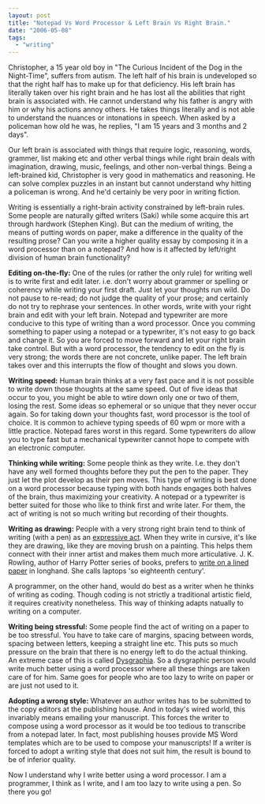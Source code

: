 ```yaml
---
layout: post
title: "Notepad Vs Word Processor & Left Brain Vs Right Brain."
date: "2006-05-08"
tags: 
  - "writing"
---
```


Christopher, a 15 year old boy in "The Curious Incident of the Dog in the Night-Time", suffers from autism. The left half of his brain is undeveloped so that the right half has to make up for that deficiency. His left brain has literally taken over his right brain and he has lost all the abilities that right brain is associated with. He cannot understand why his father is angry with him or why his actions annoy others. He takes things literally and is not able to understand the nuances or intonations in speech. When asked by a policeman how old he was, he replies, "I am 15 years and 3 months and 2 days".

Our left brain is associated with things that require logic, reasoning, words, grammer, list making etc and other verbal things while right brain deals with imagination, drawing, music, feelings, and other non-verbal things. Being a left-brained kid, Christopher is very good in mathematics and reasoning. He can solve complex puzzles in an instant but cannot understand why hitting a policeman is wrong. And he'd certainly be very poor in writing fiction.

Writing is essentially a right-brain activity constrained by left-brain rules. Some people are naturally gifted writers (Saki) while some acquire this art through hardwork (Stephen King). But can the medium of writing, the means of putting words on paper, make a difference in the quality of the resulting prose? Can you write a higher quality essay by composing it in a word processor than on a notepad? And how is it affected by left/right division of human brain functionality?

**Editing on-the-fly:** One of the rules (or rather the only rule) for writing well is to write first and edit later. i.e. don't worry about grammer or spelling or coherency while writing your first draft. Just let your thoughts run wild. Do not pause to re-read; do not judge the quality of your prose; and certainly do not try to rephrase your sentences. In other words, write with your right brain and edit with your left brain. Notepad and typewriter are more conducive to this type of writing than a word processor. Once you comming something to paper using a notepad or a typewriter, it's not easy to go back and change it. So you are forced to move forward and let your right brain take control. But with a word processor, the tendency to edit on the fly is very strong; the words there are not concrete, unlike paper. The left brain takes over and this interrupts the flow of thought and slows you down.

**Writing speed:** Human brain thinks at a very fast pace and it is not possible to write down those thoughts at the same speed. Out of five ideas that occur to you, you might be able to wtire down only one or two of them, losing the rest. Some ideas so ephemeral or so unique that they never occur again. So for taking down your thoughts fast, word processor is the tool of choice. It is common to achieve typing speeds of 60 wpm or more with a little practice. Notepad fares worst in this regard. Some typewriters do allow you to type fast but a mechanical typewriter cannot hope to compete with an electronic computer.

**Thinking while writing:** Some people think as they write. I.e. they don't have any well formed thoughts before they put the pen to the paper. They just let the plot develop as their pen moves. This type of writing is best done on a word processor because typing with both hands engages both halves of the brain, thus maximizing your creativity. A notepad or a typewriter is better suited for those who like to think first and write later. For them, the act of writing is not so much writing but recording of their thoughts.

**Writing as drawing:** People with a very strong right brain tend to think of writing (with a pen) as an [expressive act](http://www.aber.ac.uk/media/Documents/short/phenom.html "The Phenomenology of Writing by Hand"). When they write in cursive, it's like they are drawing, like they are moving brush on a painting. This helps them connect with their inner artist and makes them much more articulative. J. K. Rowling, author of Harry Potter series of books, prefers to [write on a lined paper](http://www.writerswrite.com/writersblog/wblog.php?wblog=410061 "J K Rowling prefers to write on lined paper.") in longhand. She calls laptops 'so eighteenth century'.

A programmer, on the other hand, would do best as a writer when he thinks of writing as coding. Though coding is not strictly a traditional artistic field, it requires creativity nonetheless. This way of thinking adapts natually to writing on a computer.

**Writing being stressful:** Some people find the act of writing on a paper to be too stressful. You have to take care of margins, spacing between words, spacing between letters, keeping a straight line etc. This puts so much pressure on the brain that there is no energy left to do the actual thinking. An extreme case of this is called [Dysgraphia](http://en.wikipedia.org/wiki/Dysgraphia "Dysgraphia on Wikipedia"). So a dysgraphic person would write much better using a word processor where all these things are taken care of for him. Same goes for people who are too lazy to write on paper or are just not used to it.

**Adopting a wrong style:** Whatever an author writes has to be submitted to the copy editors at the publishing house. And in today's wired world, this invariably means emailing your manuscript. This forces the writer to compose using a word processor as it would be too tedious to transcribe from a notepad later. In fact, most publishing houses provide MS Word templates which are to be used to compose your manuscripts! If a writer is forced to adopt a writing style that does not suit him, the result is bound to be of inferior quality.

Now I understand why I write better using a word processor. I am a programmer, I think as I write, and I am too lazy to write using a pen. So there you go!
